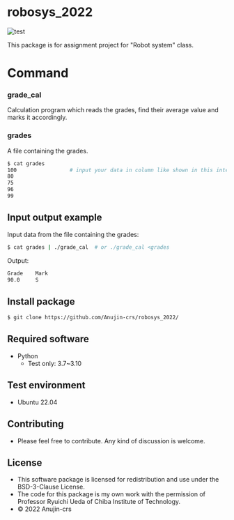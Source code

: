 # robosys_2022
![test](https://github.com/Anujin-crs/robosys_plus/actions/workflows/test.yml/badge.svg)

This package is for assignment project for "Robot system" class.

# Command
### grade_cal
Calculation program which reads the grades, find their average value and marks it accordingly.

### grades
A file containing the grades.
```bash
$ cat grades  
100                 # input your data in column like shown in this interface. 
80
75
96
99
```

## Input output example
Input data from the file containing the grades:
```bash
$ cat grades | ./grade_cal  # or ./grade_cal <grades  
```
Output:
```bash
Grade    Mark
90.0     S
```

## Install package
```bash
$ git clone https://github.com/Anujin-crs/robosys_2022/ 
```

## Required software
* Python
  * Test only: 3.7~3.10

## Test environment
* Ubuntu 22.04

## Contributing 
* Please feel free to contribute. Any kind of discussion is welcome.

## License
* This software package is licensed for redistribution and use under the BSD-3-Clause License.
* The code for this package is my own work with the permission of Professor Ryuichi Ueda of Chiba Institute of Technology.
* © 2022 Anujin-crs


